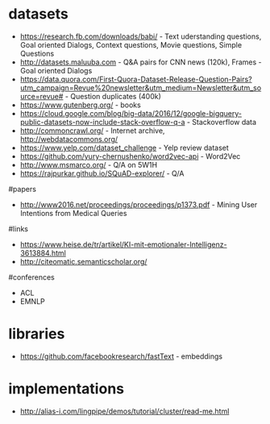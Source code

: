 # datasets  
* https://research.fb.com/downloads/babi/ - Text uderstanding questions, Goal oriented Dialogs, Context questions, Movie questions, Simple Questions   
* http://datasets.maluuba.com  - Q&A pairs for CNN news (120k), Frames - Goal oriented Dialogs  
* https://data.quora.com/First-Quora-Dataset-Release-Question-Pairs?utm_campaign=Revue%20newsletter&utm_medium=Newsletter&utm_source=revue#  - Question duplicates (400k)  
* https://www.gutenberg.org/  - books  
* https://cloud.google.com/blog/big-data/2016/12/google-bigquery-public-datasets-now-include-stack-overflow-q-a - Stackoverflow data  
* http://commoncrawl.org/ - Internet archive, http://webdatacommons.org/  
* https://www.yelp.com/dataset_challenge - Yelp review dataset   
* https://github.com/yury-chernushenko/word2vec-api - Word2Vec  
* http://www.msmarco.org/ - Q/A on 5W1H 
* https://rajpurkar.github.io/SQuAD-explorer/ - Q/A

#papers
* http://www2016.net/proceedings/proceedings/p1373.pdf - Mining User Intentions from Medical Queries  

#links   
* https://www.heise.de/tr/artikel/KI-mit-emotionaler-Intelligenz-3613884.html  
* http://citeomatic.semanticscholar.org/  

#conferences
* ACL  
* EMNLP  


# libraries  
* https://github.com/facebookresearch/fastText - embeddings

# implementations
* http://alias-i.com/lingpipe/demos/tutorial/cluster/read-me.html
